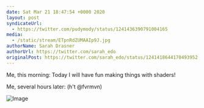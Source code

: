 ```yaml
---
date: Sat Mar 21 18:47:54 +0000 2020
layout: post
syndicateUrl:
  - https://twitter.com/pudymody/status/1241436390791004165
media:
  - /static/stream/ETpnRdZUMAAIp9J.jpg
authorName: Sarah Drasner
authorUrl: https://twitter.com/sarah_edo
originalPost: https://twitter.com/sarah_edo/status/1241418644170493952
---
```

Me, this morning: Today I will have fun making things with shaders! 

Me, several hours later:
(h't @fvrmvn) 

![Image](/static/stream/ETpnRdZUMAAIp9J.jpg)